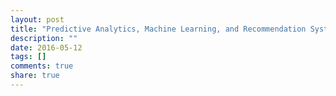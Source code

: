 ```yaml
---
layout: post
title: "Predictive Analytics, Machine Learning, and Recommendation Systems on Hadoop"
description: ""
date: 2016-05-12
tags: []
comments: true
share: true
---
```




